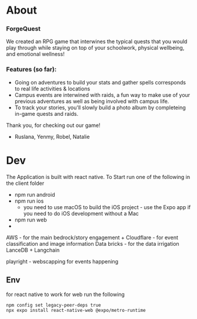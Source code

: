 # About
### ForgeQuest
We created an RPG game that interwines the typical quests that you would play through while staying on top of your schoolwork, physical wellbeing, and emotional wellness!

### Features (so far):
- Going on adventures to build your stats and gather spells corresponds to real life activities & locations
- Campus events are interwined with raids, a fun way to make use of your previous adventures as well as being involved with campus life.
- To track your stories, you'll slowly build a photo album by completeing in-game quests and raids.

Thank you,
for checking out our game!

- Ruslana, Yenmy, Robel, Natalie


# Dev

The Application is built with react native. To Start run one of the following in the client folder

- npm run android
- npm run ios
  - you need to use macOS to build the iOS project - use the Expo app if you need to do iOS development without a Mac
- npm run web
-

AWS - for the main bedrock/story engagement + Cloudflare - for event classification and image information
Data bricks - for the data irrigation LanceDB + Langchain

playright - webscapping for events happening

## Env
for react native to work for web run the following

```
npm config set legacy-peer-deps true
npx expo install react-native-web @expo/metro-runtime
```
